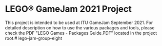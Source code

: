 # LEGO® GameJam 2021 Project

This project is intended to be used at ITU GameJam September 2021.
For detailed description on how to use the various packages and tools, please check the PDF "LEGO Games - Packages Guide.PDF" located in the project root.#   l e g o - j a m - g r o u p - e i g h t  
 